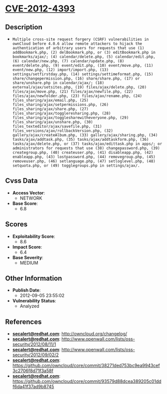 
# [CVE-2012-4393](https://cve.mitre.org/cgi-bin/cvename.cgi?name=CVE-2012-4393)

## Description

- `Multiple cross-site request forgery (CSRF) vulnerabilities in ownCloud before 4.0.6 allow remote attackers to hijack the authentication of arbitrary users for requests that use (1) addBookmark.php, (2) delBookmark.php, or (3) editBookmark.php in bookmarks/ajax/; (4) calendar/delete.php, (5) calendar/edit.php, (6) calendar/new.php, (7) calendar/update.php, (8) event/delete.php, (9) event/edit.php, (10) event/move.php, (11) event/new.php, (12) import/import.php, (13) settings/setfirstday.php, (14) settings/settimeformat.php, (15) share/changepermission.php, (16) share/share.php, (17) or share/unshare.php in calendar/ajax/; (18) external/ajax/setsites.php, (19) files/ajax/delete.php, (20) files/ajax/move.php, (21) files/ajax/newfile.php, (22) files/ajax/newfolder.php, (23) files/ajax/rename.php, (24) files_sharing/ajax/email.php, (25) files_sharing/ajax/setpermissions.php, (26) files_sharing/ajax/share.php, (27) files_sharing/ajax/toggleresharing.php, (28) files_sharing/ajax/togglesharewitheveryone.php, (29) files_sharing/ajax/unshare.php, (30) files_texteditor/ajax/savefile.php, (31) files_versions/ajax/rollbackVersion.php, (32) gallery/ajax/createAlbum.php, (33) gallery/ajax/sharing.php, (34) tasks/ajax/addtask.php, (35) tasks/ajax/addtaskform.php, (36) tasks/ajax/delete.php, or (37) tasks/ajax/edittask.php in apps/; or administrators for requests that use (38) changepassword.php, (39) creategroup.php, (40) createuser.php, (41) disableapp.php, (42) enableapp.php, (43) lostpassword.php, (44) removegroup.php, (45) removeuser.php, (46) setlanguage.php, (47) setloglevel.php, (48) setquota.php, or (49) togglegroups.php in settings/ajax/.`

## Cvss Data

- **Access Vector**:
  - NETWORK
- **Base Score**:
  - 6.8

## Scores

- **Exploitability Score**:
  - 8.6
- **Impact Score**:
  - 6.4
- **Base Severity**:
  - MEDIUM

## Other Information

- **Publish Date**:
  - 2012-09-05 23:55:02
- **Vulnerability Status**:
  - Analyzed

## References

- **secalert@redhat.com**: http://owncloud.org/changelog/
- **secalert@redhat.com**: http://www.openwall.com/lists/oss-security/2012/08/11/1
- **secalert@redhat.com**: http://www.openwall.com/lists/oss-security/2012/09/02/2
- **secalert@redhat.com**: https://github.com/owncloud/core/commit/38271ded753bc9ea9943cef3c2706f8d71f3a58f
- **secalert@redhat.com**: https://github.com/owncloud/core/commit/93579d88dcea389205c01ddf6da41f37ad9b8745
